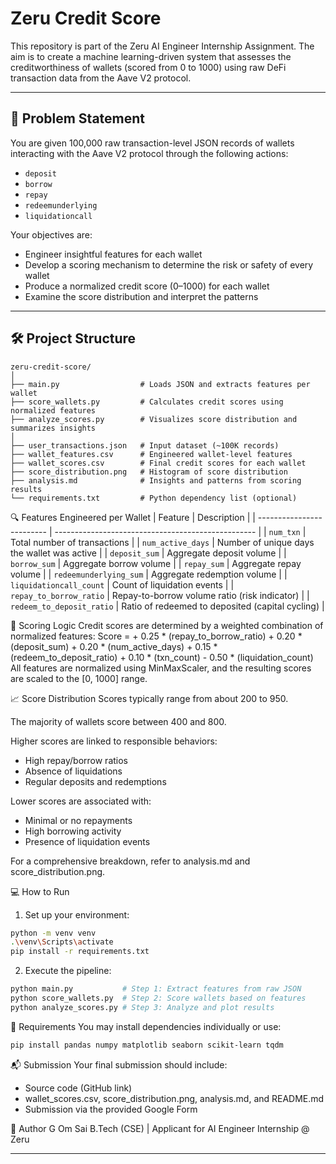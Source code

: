 # Zeru Credit Score

This repository is part of the Zeru AI Engineer Internship Assignment. The aim is to create a machine learning-driven system that assesses the creditworthiness of wallets (scored from 0 to 1000) using raw DeFi transaction data from the Aave V2 protocol.

---

## 🚀 Problem Statement

You are given 100,000 raw transaction-level JSON records of wallets interacting with the Aave V2 protocol through the following actions:

- `deposit`
- `borrow`
- `repay`
- `redeemunderlying`
- `liquidationcall`

Your objectives are:
- Engineer insightful features for each wallet
- Develop a scoring mechanism to determine the risk or safety of every wallet
- Produce a normalized credit score (0–1000) for each wallet
- Examine the score distribution and interpret the patterns

---

## 🛠️ Project Structure

```
zeru-credit-score/
│
├── main.py                  # Loads JSON and extracts features per wallet
├── score_wallets.py         # Calculates credit scores using normalized features
├── analyze_scores.py        # Visualizes score distribution and summarizes insights
│
├── user_transactions.json   # Input dataset (~100K records)
├── wallet_features.csv      # Engineered wallet-level features
├── wallet_scores.csv        # Final credit scores for each wallet
├── score_distribution.png   # Histogram of score distribution
├── analysis.md              # Insights and patterns from scoring results
└── requirements.txt         # Python dependency list (optional)
```

🔍 Features Engineered per Wallet
| Feature                   | Description                                        |
| ------------------------- | -------------------------------------------------- |
| `num_txn`                 | Total number of transactions                       |
| `num_active_days`         | Number of unique days the wallet was active        |
| `deposit_sum`             | Aggregate deposit volume                          |
| `borrow_sum`              | Aggregate borrow volume                           |
| `repay_sum`               | Aggregate repay volume                            |
| `redeemunderlying_sum`    | Aggregate redemption volume                       |
| `liquidationcall_count`   | Count of liquidation events                       |
| `repay_to_borrow_ratio`   | Repay-to-borrow volume ratio (risk indicator)     |
| `redeem_to_deposit_ratio` | Ratio of redeemed to deposited (capital cycling)  |

🎯 Scoring Logic
Credit scores are determined by a weighted combination of normalized features:
Score = 
    + 0.25 * (repay_to_borrow_ratio)
    + 0.20 * (deposit_sum)
    + 0.20 * (num_active_days)
    + 0.15 * (redeem_to_deposit_ratio)
    + 0.10 * (txn_count)
    - 0.50 * (liquidation_count)
All features are normalized using MinMaxScaler, and the resulting scores are scaled to the [0, 1000] range.

📈 Score Distribution
Scores typically range from about 200 to 950.

The majority of wallets score between 400 and 800.

Higher scores are linked to responsible behaviors:

- High repay/borrow ratios
- Absence of liquidations
- Regular deposits and redemptions

Lower scores are associated with:

- Minimal or no repayments
- High borrowing activity
- Presence of liquidation events

For a comprehensive breakdown, refer to analysis.md and score_distribution.png.

💻 How to Run
1. Set up your environment:

```bash
python -m venv venv
.\venv\Scripts\activate
pip install -r requirements.txt
```

2. Execute the pipeline:

```bash
python main.py           # Step 1: Extract features from raw JSON
python score_wallets.py  # Step 2: Score wallets based on features
python analyze_scores.py # Step 3: Analyze and plot results
```

📄 Requirements
You may install dependencies individually or use:

```bash
pip install pandas numpy matplotlib seaborn scikit-learn tqdm
```

📬 Submission
Your final submission should include:

- Source code (GitHub link)
- wallet_scores.csv, score_distribution.png, analysis.md, and README.md
- Submission via the provided Google Form

👤 Author
G Om Sai
B.Tech (CSE) | Applicant for AI Engineer Internship @ Zeru

---